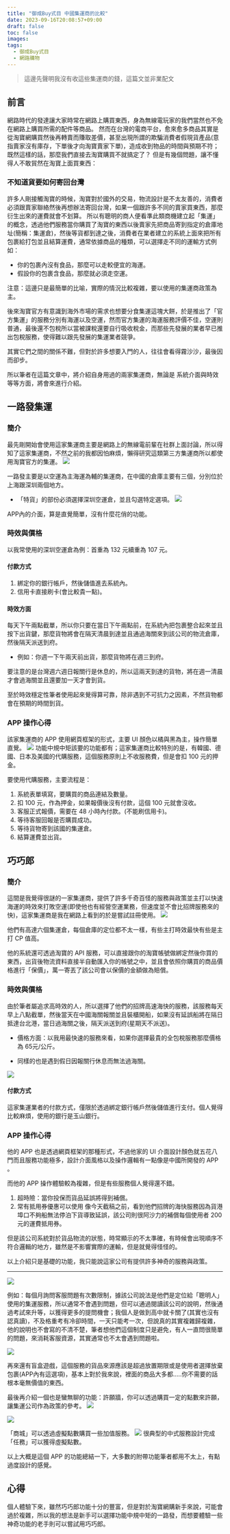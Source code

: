 ```yaml
---
title: "御成Buy式目 中國集運商的比較"
date: 2023-09-16T20:08:57+09:00
draft: false
toc: false
images:
tags:
  - 御成Buy式目
  - 網路購物
---
```

>  這邊先聲明我沒有收這些集運商的錢，這篇文並非業配文
## 前言
網路時代的發達讓大家時常在網路上購買東西，身為無線電玩家的我們當然也不免在網路上購買所需的配件等商品。
然而在台灣的電商平台，愈來愈多商品其實是從淘寶網購買然後再轉賣而賺取差價，甚至出現所謂的欺騙消費者假現貨產品(意指賣家沒有庫存，下單後才向淘寶賣家下單)，造成收到物品的時間與預期不符；既然這樣的話，那麼我們直接去淘寶購買不就搞定了？
但是有幾個問題，讓不懂得人不敢貿然在淘寶上面買東西：
### 不知道貨要如何寄回台灣
許多人剛接觸淘寶的時候，淘寶對於國外的交易，物流設計是不太友善的，消費者必須跟賣家聯絡然後再想辦法寄回台灣，如果一個跟許多不同的賣家買東西，那麼衍生出來的運費就會不划算。
所以有聰明的商人便看準此類商機建立起「集運」的概念，透過他們服務當你購買了淘寶的東西以後賣家先把商品寄到指定的倉庫地址(簡稱：集運倉)，然後等貨都到達之後，消費者在業者建立的系統上面來把所有包裹給打包並且結算運費，通常依據商品的種類，可以選擇走不同的運輸方式例如：
* 你的包裹內沒有食品，那麼可以走較便宜的海運。
* 假設你的包裹含食品，那麼就必須走空運。

注意：這邊只是最簡單的比喻，實際的情況比較複雜，要以使用的集運商政策為主。

後來淘寶官方有意識到海外市場的需求也想要分食集運這塊大餅，於是推出了「官方集運」的服務分別有海運以及空運，然而官方集運的海運服務評價不佳，空運則普通，最後還不包稅所以當被課稅還要自行吸收稅金，而那些先發展的業者早已推出包稅服務，使得難以跟先發展的集運業者競爭。

其實它們之間的關係不難，但對於許多想要入門的人，往往會看得霧沙沙，最後因而卻步。

所以筆者在這篇文章中，將介紹自身用過的兩家集運商，無論是 系統介面與時效等等方面，將會來進行介紹。

## 一路發集運
### 簡介 
最先剛開始會使用這家集運商主要是網路上的無線電前輩在社群上面討論，所以得知了這家集運商，不然之前的我都因怕麻煩，懶得研究這類第三方集運商所以都使用淘寶官方的集運。
![](https://hackmd.io/_uploads/rkeB-IZE1p.jpg)

一路發主要是以空運為主海運為輔的集運商，在中國的倉庫主要有三個，分別位於上海跟深圳兩個地方。

* 「特貨」的部份必須選擇深圳空運倉，並且勾選特定選項。
![](https://hackmd.io/_uploads/SylrbI-Vyp.jpg)


APP內的介面，算是直覺簡單，沒有什麼花俏的功能。

### 時效與價格
以我常使用的深圳空運倉為例：首重為 132 元續重為 107 元。

#### 付款方式
1. 綁定你的銀行帳戶，然後儲值進去系統內。
2. 信用卡直接刷卡(會比較貴一點)。

#### 時效方面
每天下午兩點截單，所以你只要在當日下午兩點前，在系統內把包裹整合起來並且按下出貨鍵，那麼貨物將會在隔天清晨到達並且通過海關來到該公司的物流倉庫，然後隔天派送到府。

* 例如：你週一下午兩天前出貨，那麼貨物將在週三到府。

要注意的是台灣週六週日報關行是休息的，所以這兩天到達的貨物，將在週一清晨才會過海關並且還要加一天才會到貨。

至於時效穩定性筆者使用起來覺得算可靠，除非遇到不可抗力之因素，不然貨物都會在預期的時間到貨。


### APP 操作心得
該家集運商的 APP 使用網頁框架的形式，主要 UI 顏色以橘與黑為主，操作簡單直覺。
![](https://hackmd.io/_uploads/BJBW8ZEy6.jpg)
功能中規中矩該要的功能都有；這家集運商比較特別的是，有韓國、德國、日本及美國的代購服務，這個服務原則上不收服務費，但是會扣 100 元的押金。

要使用代購服務，主要流程是：
1. 系統表單填寫，要購買的商品連結及數量。
2. 扣 100 元，作為押金，如果報價後沒有付款，這個 100 元就會沒收。
3. 客服正式報價，需要在 48 小時內付款。(不能刷信用卡)。
4. 等待客服回報是否購買成功。
5. 等待貨物寄到該國的集運倉。
6. 結算運費並出貨。

## 巧巧郎
### 簡介
這間是我覺得很謎的一家集運商，提供了許多千奇百怪的服務與政策並主打以快速海運的時效來打敗空運(即使他也有經營空運業務，但速度並不會比招牌服務來的快)，這家集運商是我在網路上看到的於是嘗試註冊使用。
![](https://hackmd.io/_uploads/BkerZUWNyT.jpg)

他們有高達六個集運倉，每個倉庫的定位都不太一樣，有些主打時效最快有些是主打 CP 值高。

他的系統還可透過淘寶的 API 服務，可以直接跟你的淘寶帳號做綁定然後你買的東西，出貨後物流資料直接半自動匯入你的帳號之中，並且會依照你購買的商品價格進行「保價」，萬一寄丟了該公司會以保價的金額做為賠償。

### 時效與價格
由於筆者屬追求高時效的人，所以選擇了他們的招牌高速海快的服務，該服務每天早上八點截單，然後當天在中國海關報關並且裝櫃開船，如果沒有延誤船將在隔日抵達台北港，當日過海關之後，隔天派送到府(星期天不派送)。

* 價格方面：以我用最快速的服務來看，如果你選擇最貴的全包稅服務那麼價格為 65元/公斤。

* 同樣的也是遇到假日因報關行休息而無法過海關。

![](https://hackmd.io/_uploads/rkrbUWN1a.jpg)


#### 付款方式
這家集運業者的付款方式，僅限於透過綁定銀行帳戶然後儲值進行支付。個人覺得比較麻煩，使用的銀行是玉山銀行。

### APP 操作心得
他的 APP 也是透過網頁框架的那種形式，不過他家的 UI 介面設計顏色就五花八門而且服務功能極多，設計介面風格以及操作邏輯有一點像是中國所開發的 APP 。

而他的 APP 操作體驗較為複雜，但是有些服務個人覺得還不錯。
1. 超時險：當你投保而貨品延誤將得到補償。
2. 常有抵用券優惠可以使用
像今天截稿之前，看到他們招牌的海快服務因為貨港埠口不夠船無法停泊下貨導致延誤，該公司則很阿沙力的補償每個使用者 200元的運費抵用券。

但是該公司系統對於貨品物流的狀態，時常顯示的不太準確，有時候會出現順序不符合邏輯的地方，雖然是不影響實際的運輸，但是就覺得怪怪的。

以上介紹只是基礎的功能，我只能說這家公司有提供許多神奇的服務與政策。
***

![](https://hackmd.io/_uploads/ryxmdZNk6.jpg)

例如：每個月詢問客服問題有次數限制，據該公司說法是他們是定位給「聰明人」使用的集運服務，所以通常不會遇到問題，但可以通過閱讀該公司的說明，然後通過考試來升等，以獲得更多的提問機會；我個人是做到高中就卡關了(其實也沒有認真讀)，不及格重考有冷卻時間，一天只能考一次，但說真的其實複雜歸複雜，他的說明也不會寫的不清不楚，筆者想他們這個制度只是避免，有人一直問很簡單的問題，來消耗客服資源，其實通常也不太會遇到問題啦。

![](https://hackmd.io/_uploads/HkSWUbNya.jpg)

再來還有盲盒遊戲，這個服務的貨品來源應該是超過放置期限或是使用者選擇放棄包裹(APP內有這選項)，基本上對於我來說，裡面的商品大多都.....你不需要的話根本毫無價值的東西。

最後再介紹一個也是蠻無聊的功能：許願牆，你可以透過購買一定的點數來許願，讓集運公司作為政策的參考。
![](https://hackmd.io/_uploads/SySZUbEyp.jpg)

![](https://hackmd.io/_uploads/S1gBWU-Nkp.jpg)

「商城」可以透過虛擬點數購買一些加值服務。
![](https://hackmd.io/_uploads/rJBWLbEkT.jpg)
很典型的中式服務設計完成「任務」可以獲得虛擬點數。

以上大概是這個 APP 的功能總結一下，大多數的附帶功能筆者都用不太上，有點過度設計的感覺。
## 心得
個人體驗下來，雖然巧巧郎功能十分的豐富，但是對於淘寶網購新手來說，可能會過於複雜，所以我的想法是新手可以選擇功能中規中矩的一路發，而想要體驗一些神奇功能的老手則可以嘗試用巧巧郎。
